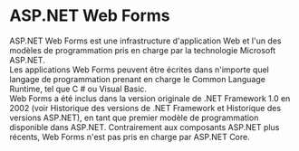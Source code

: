 # ASP.NET Web Forms

ASP.NET Web Forms est une infrastructure d'application Web et l'un des modèles de programmation pris en charge par la technologie Microsoft ASP.NET.
<br>
Les applications Web Forms peuvent être écrites dans n'importe quel langage de programmation prenant en charge le Common Language Runtime, tel que C # ou Visual Basic.
<br>
Web Forms a été inclus dans la version originale de .NET Framework 1.0 en 2002 (voir Historique des versions de .NET Framework et Historique des versions ASP.NET), en tant que premier modèle de programmation disponible dans ASP.NET. Contrairement aux composants ASP.NET plus récents, Web Forms n'est pas pris en charge par ASP.NET Core.